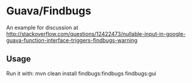 Guava/Findbugs
==============

An example for discussion at http://stackoverflow.com/questions/12422473/nullable-input-in-google-guava-function-interface-triggers-findbugs-warning

Usage
-----

Run it with:
    mvn clean install findbugs:findbugs findbugs:gui
